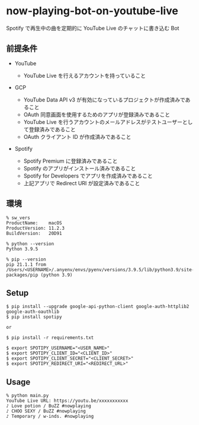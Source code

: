 # now-playing-bot-on-youtube-live

Spotify で再生中の曲を定期的に YouTube Live のチャットに書き込む Bot


## 前提条件

- YouTube
  - YouTube Live を行えるアカウントを持っていること

- GCP
  - YouTube Data API v3 が有効になっているプロジェクトが作成済みであること
  - OAuth 同意画面を使用するためのアプリが登録済みであること
  - YouTube Live を行うアカウントのメールアドレスがテストユーザーとして登録済みであること
  - OAuth クライアント ID が作成済みであること

- Spotify
  - Spotify Premium に登録済みであること
  - Spotify のアプリがインストール済みであること 
  - Spotify for Developers でアプリを作成済みであること
  - 上記アプリで Redirect URI が設定済みであること

## 環境

```
% sw_vers
ProductName:	macOS
ProductVersion:	11.2.3
BuildVersion:	20D91

% python --version
Python 3.9.5

% pip --version
pip 21.1.1 from /Users/<USERNAME>/.anyenv/envs/pyenv/versions/3.9.5/lib/python3.9/site-packages/pip (python 3.9)
```

## Setup

```
$ pip install --upgrade google-api-python-client google-auth-httplib2 google-auth-oauthlib
$ pip install spotipy

or

$ pip install -r requirements.txt
```

```
$ export SPOTIPY_USERNAME="<USER_NAME>"
$ export SPOTIPY_CLIENT_ID="<CLIENT_ID>"
$ export SPOTIPY_CLIENT_SECRET="<CLIENT_SECRET>"
$ export SPOTIPY_REDIRECT_URI="<REDIRECT_URL>"
```

## Usage

```
% python main.py 
YouTube Live URL: https://youtu.be/xxxxxxxxxxx
♪ Love potion / BuZZ #nowplaying
♪ CHOO SEXY / BuZZ #nowplaying
♪ Temporary / w-inds. #nowplaying
```
